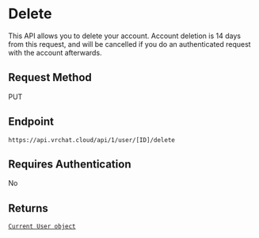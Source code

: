 # Delete

This API allows you to delete your account.
Account deletion is 14 days from this request, and will be cancelled if you do an authenticated request with the account afterwards.

## Request Method
PUT

## Endpoint
    https://api.vrchat.cloud/api/1/user/[ID]/delete

## Requires Authentication
No

## Returns

[`Current User object`](Objects/User.md?id=current-user-object)
